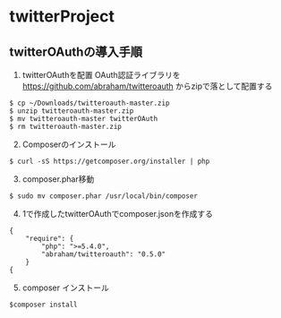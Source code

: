 # twitterProject

## twitterOAuthの導入手順

1. twitterOAuthを配置
OAuth認証ライブラリを
https://github.com/abraham/twitteroauth
からzipで落として配置する
```
$ cp ~/Downloads/twitteroauth-master.zip
$ unzip twitteroauth-master.zip
$ mv twitteroauth-master twitterOAuth
$ rm twitteroauth-master.zip
```

2. Composerのインストール
```
$ curl -sS https://getcomposer.org/installer | php
```
3. composer.phar移動
```
$ sudo mv composer.phar /usr/local/bin/composer
```
4. 1で作成したtwitterOAuthでcomposer.jsonを作成する
```
{
    "require": {
        "php": ">=5.4.0",
        "abraham/twitteroauth": "0.5.0"
    }
{
```
5. composer インストール
```
$composer install
```

